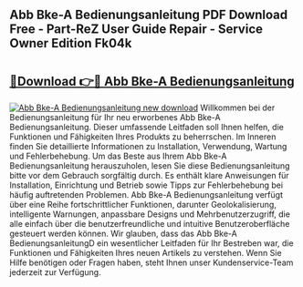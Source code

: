 ## Abb Bke-A Bedienungsanleitung PDF Download Free - Part-ReZ User Guide Repair - Service Owner Edition Fk04k

# <h2><a href="http://df1arf7.blite.top/?on=Abb+Bke-A+Bedienungsanleitung">🔗Download 👉🔴 Abb Bke-A Bedienungsanleitung</a></h2>

[![Abb Bke-A Bedienungsanleitung new download](https://i.imgur.com/lujVjoI.png)](http://df1arf7.blite.top/?on=Abb+Bke-A+Bedienungsanleitung)
Willkommen bei der Bedienungsanleitung für Ihr neu erworbenes Abb Bke-A Bedienungsanleitung. Dieser umfassende Leitfaden soll Ihnen helfen, die Funktionen und Fähigkeiten Ihres Produkts zu beherrschen. Im Inneren finden Sie detaillierte Informationen zu Installation, Verwendung, Wartung und Fehlerbehebung. Um das Beste aus Ihrem Abb Bke-A Bedienungsanleitung herauszuholen, lesen Sie diese Bedienungsanleitung bitte vor dem Gebrauch sorgfältig durch. Es enthält klare Anweisungen für Installation, Einrichtung und Betrieb sowie Tipps zur Fehlerbehebung bei häufig auftretenden Problemen. Abb Bke-A Bedienungsanleitung verfügt über eine Reihe fortschrittlicher Funktionen, darunter Geolokalisierung, intelligente Warnungen, anpassbare Designs und Mehrbenutzerzugriff, die alle einfach über die benutzerfreundliche und intuitive Benutzeroberfläche gesteuert werden können. Wir glauben, dass das Abb Bke-A BedienungsanleitungD ein wesentlicher Leitfaden für Ihr Bestreben war, die Funktionen und Fähigkeiten Ihres neuen Artikels zu verstehen. Wenn Sie Hilfe benötigen oder Fragen haben, steht Ihnen unser Kundenservice-Team jederzeit zur Verfügung.

